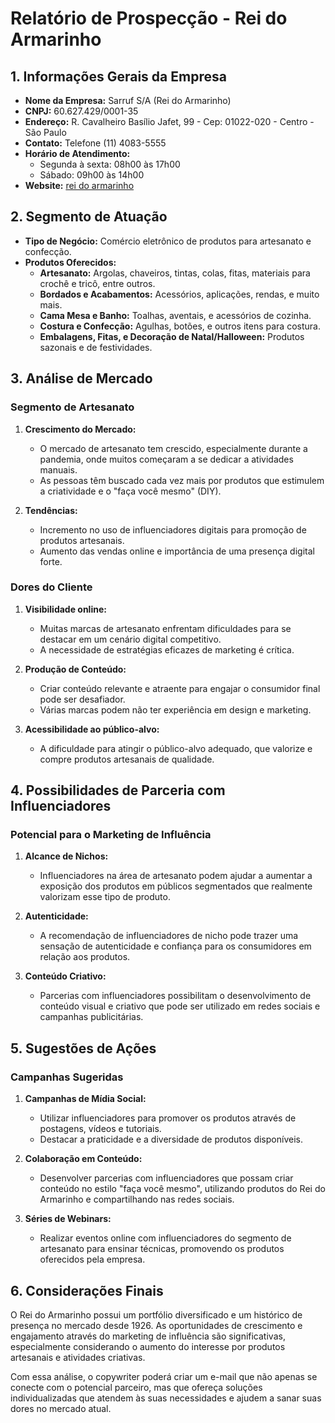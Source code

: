# Relatório de Prospecção - Rei do Armarinho

## 1. Informações Gerais da Empresa

- **Nome da Empresa:** Sarruf S/A (Rei do Armarinho)
- **CNPJ:** 60.627.429/0001-35
- **Endereço:** R. Cavalheiro Basílio Jafet, 99 - Cep: 01022-020 - Centro - São Paulo
- **Contato:** Telefone (11) 4083-5555
- **Horário de Atendimento:** 
  - Segunda à sexta: 08h00 às 17h00
  - Sábado: 09h00 às 14h00
- **Website:** [rei do armarinho](https://www.reidoarmarinho.com.br)

## 2. Segmento de Atuação

- **Tipo de Negócio:** Comércio eletrônico de produtos para artesanato e confecção.
- **Produtos Oferecidos:**
  - **Artesanato:** Argolas, chaveiros, tintas, colas, fitas, materiais para crochê e tricô, entre outros.
  - **Bordados e Acabamentos:** Acessórios, aplicações, rendas, e muito mais.
  - **Cama Mesa e Banho:** Toalhas, aventais, e acessórios de cozinha.
  - **Costura e Confecção:** Agulhas, botões, e outros itens para costura.
  - **Embalagens, Fitas, e Decoração de Natal/Halloween:** Produtos sazonais e de festividades.

## 3. Análise de Mercado

### Segmento de Artesanato

1. **Crescimento do Mercado:**
   - O mercado de artesanato tem crescido, especialmente durante a pandemia, onde muitos começaram a se dedicar a atividades manuais.
   - As pessoas têm buscado cada vez mais por produtos que estimulem a criatividade e o "faça você mesmo" (DIY).

2. **Tendências:**
   - Incremento no uso de influenciadores digitais para promoção de produtos artesanais.
   - Aumento das vendas online e importância de uma presença digital forte.

### Dores do Cliente

1. **Visibilidade online:**
   - Muitas marcas de artesanato enfrentam dificuldades para se destacar em um cenário digital competitivo.
   - A necessidade de estratégias eficazes de marketing é crítica.

2. **Produção de Conteúdo:**
   - Criar conteúdo relevante e atraente para engajar o consumidor final pode ser desafiador.
   - Várias marcas podem não ter experiência em design e marketing.

3. **Acessibilidade ao público-alvo:**
   - A dificuldade para atingir o público-alvo adequado, que valorize e compre produtos artesanais de qualidade.

## 4. Possibilidades de Parceria com Influenciadores

### Potencial para o Marketing de Influência

1. **Alcance de Nichos:**
   - Influenciadores na área de artesanato podem ajudar a aumentar a exposição dos produtos em públicos segmentados que realmente valorizam esse tipo de produto.

2. **Autenticidade:**
   - A recomendação de influenciadores de nicho pode trazer uma sensação de autenticidade e confiança para os consumidores em relação aos produtos.

3. **Conteúdo Criativo:**
   - Parcerias com influenciadores possibilitam o desenvolvimento de conteúdo visual e criativo que pode ser utilizado em redes sociais e campanhas publicitárias.

## 5. Sugestões de Ações

### Campanhas Sugeridas

1. **Campanhas de Mídia Social:**
   - Utilizar influenciadores para promover os produtos através de postagens, vídeos e tutoriais. 
   - Destacar a praticidade e a diversidade de produtos disponíveis.

2. **Colaboração em Conteúdo:**
   - Desenvolver parcerias com influenciadores que possam criar conteúdo no estilo "faça você mesmo", utilizando produtos do Rei do Armarinho e compartilhando nas redes sociais.

3. **Séries de Webinars:**
   - Realizar eventos online com influenciadores do segmento de artesanato para ensinar técnicas, promovendo os produtos oferecidos pela empresa.

## 6. Considerações Finais

O Rei do Armarinho possui um portfólio diversificado e um histórico de presença no mercado desde 1926. As oportunidades de crescimento e engajamento através do marketing de influência são significativas, especialmente considerando o aumento do interesse por produtos artesanais e atividades criativas.

Com essa análise, o copywriter poderá criar um e-mail que não apenas se conecte com o potencial parceiro, mas que ofereça soluções individualizadas que atendem às suas necessidades e ajudem a sanar suas dores no mercado atual.